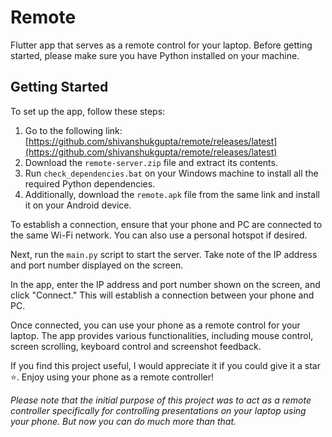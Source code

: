 # Remote

Flutter app that serves as a remote control for your laptop. Before getting started, please make sure you have Python installed on your machine.

## Getting Started

To set up the app, follow these steps:

1. Go to the following link: [https://github.com/shivanshukgupta/remote/releases/latest](https://github.com/shivanshukgupta/remote/releases/latest)
2. Download the `remote-server.zip` file and extract its contents.
3. Run `check_dependencies.bat` on your Windows machine to install all the required Python dependencies.
4. Additionally, download the `remote.apk` file from the same link and install it on your Android device.

To establish a connection, ensure that your phone and PC are connected to the same Wi-Fi network. You can also use a personal hotspot if desired.

Next, run the `main.py` script to start the server. Take note of the IP address and port number displayed on the screen.

In the app, enter the IP address and port number shown on the screen, and click "Connect." This will establish a connection between your phone and PC.

Once connected, you can use your phone as a remote control for your laptop. The app provides various functionalities, including mouse control, screen scrolling, keyboard control and screenshot feedback.

If you find this project useful, I would appreciate it if you could give it a star ⭐️. Enjoy using your phone as a remote controller!

_Please note that the initial purpose of this project was to act as a remote controller specifically for controlling presentations on your laptop using your phone. But now you can do much more than that._
